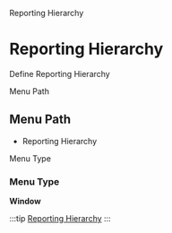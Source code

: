 
Reporting Hierarchy
# Reporting Hierarchy


Define Reporting Hierarchy

Menu Path
## Menu Path



- Reporting Hierarchy

Menu Type
### Menu Type

**Window**


:::tip
[Reporting Hierarchy](functional-guide/window/window-reporting-hierarchy.md)
:::